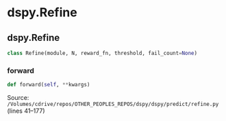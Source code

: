 # dspy.Refine

## dspy.Refine

```python
class Refine(module, N, reward_fn, threshold, fail_count=None)
```

### forward

```python
def forward(self, **kwargs)
```
Source: `/Volumes/cdrive/repos/OTHER_PEOPLES_REPOS/dspy/dspy/predict/refine.py` (lines 41–177)


